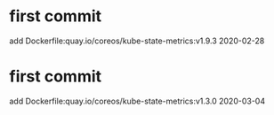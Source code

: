 # first commit
add Dockerfile:quay.io/coreos/kube-state-metrics:v1.9.3 2020-02-28
# first commit
add Dockerfile:quay.io/coreos/kube-state-metrics:v1.3.0 2020-03-04
